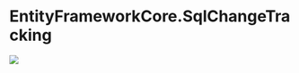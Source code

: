 # EntityFrameworkCore.SqlChangeTracking

![](https://github.com/jamesfera/EntityFrameworkCore.SqlChangeTracking/workflows/.NET%20Core/badge.svg)